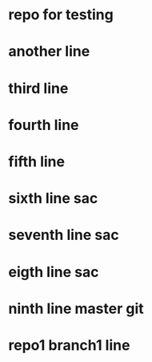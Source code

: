 # repo for testing
# another line
# third line
# fourth line
# fifth line
# sixth line sac
# seventh line sac
# eigth line sac
# ninth line master git
# repo1 branch1 line
